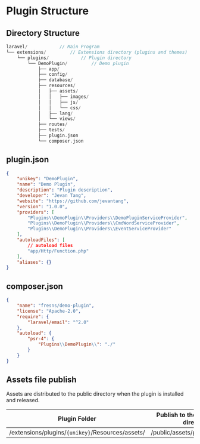 # Plugin Structure

## Directory Structure

```php
laravel/            // Main Program
└── extensions/         // Extensions directory (plugins and themes)
    └── plugins/            // Plugin directory
        └── DemoPlugin/         // Demo plugin
            ├── app/
            ├── config/
            ├── database/
            ├── resources/
            │   ├── assets/
            │   │   ├── images/
            │   │   ├── js/
            │   │   └── css/
            │   ├── lang/
            │   └── views/
            ├── routes/
            ├── tests/
            ├── plugin.json
            └── composer.json
```

## plugin.json

```json
{
    "unikey": "DemoPlugin",
    "name": "Demo Plugin",
    "description": "Plugin description",
    "developer": "Jevan Tang",
    "website": "https://github.com/jevantang",
    "version": "1.0.0",
    "providers": [
        "Plugins\\DemoPlugin\\Providers\\DemoPluginServiceProvider",
        "Plugins\\DemoPlugin\\Providers\\CmdWordServiceProvider",
        "Plugins\\DemoPlugin\\Providers\\EventServiceProvider"
    ],
    "autoloadFiles": [
        // autoload files
        "app/Http/Function.php"
    ],
    "aliases": {}
}
```

## composer.json

```json
{
    "name": "fresns/demo-plugin",
    "license": "Apache-2.0",
    "require": {
        "laravel/email": "^2.0"
    },
    "autoload": {
        "psr-4": {
            "Plugins\\DemoPlugin\\": "./"
        }
    }
}
```

## Assets file publish

Assets are distributed to the public directory when the plugin is installed and released.

| Plugin Folder | Publish to the site resource directory |
| --- | --- |
| /extensions/plugins/`{unikey}`/Resources/assets/ | /public/assets/plugins/`{unikey}`/ |
